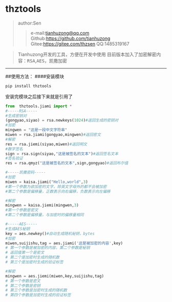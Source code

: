 # thztools
>author:Sen
>>e-mail:tianhuzong@qq.com
>>Github:https://github.com/tianhuzong
>>Gitee:https://gitee.com/thzsen
>>QQ:1485319167

>Tianhuzong开发的工具，方便在开发中使用
目前版本加入了加密解密内容：<kbd>RSA</kbd>,<kbd>AES</kbd>，<kbd>凯撒加密</kbd>
- - -
##使用方法：
####安装模块
```bash
pip install thztools
```
安装完模块之后接下来就是引用了
```python
from  thztools.jiami import *
#-----RSA-----
#生成密钥对
(gongyao,siyao) = rsa.newkeys(1024)#返回生成的密钥对
#加密
mingwen = "这是一段中文字符串"
miwen = rsa.jiami(gongyao,mingwen)#返回密文
#解密
res = rsa.jiemi(siyao,miwen)#返回明文
#数字签名
sign = rsa.sign(siyao,"这是被签名的文本")#返回签名文本
#签名验证
res = rsa.qmyz("这是被签名的文本",sign,gongyao)#返回布尔值

#-----凯撒密码-----
#加密
miwen = kaisa.jiami("Hello,world",3)
#第一个参数为欲加密的文字，除英文字母外的都不会被加密
#第二个参数是偏移量，正数表示向右偏移，负数表示向左偏移

#解密
mingwen = kaisa.jiemi(mingwen,3)
#第一个参数是密文
#第二个参数是偏移量，与加密时的偏移量相同

#-----AES-----
#生成AES秘钥
key = aes.newkey()#自动生成随机秘钥，bytes
#加密
miwen,suijishu,tag = aes.jiami('这是被加密的内容',key)
# 第一个参数是被加密的内容，第二个参数是秘钥
# 返回值第一个是密文
# 第二个是加密时生成的随机数
# 第三个是加密时生成的验证标签

#解密
mingwen = aes.jiemi(miwen,key,suijishu,tag)
# 第一个参数是密文
# 第二个参数是密钥
# 第三个参数是加密时生成的随机数
# 第四个参数是加密时生成的验证标签